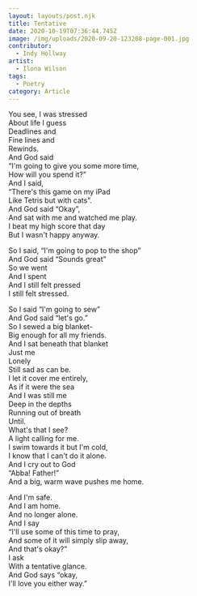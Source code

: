 ```yaml
---
layout: layouts/post.njk
title: Tentative
date: 2020-10-19T07:36:44.745Z
image: /img/uploads/2020-09-20-123208-page-001.jpg
contributor:
  - Indy Hollway
artist:
  - Ilona Wilson
tags:
  - Poetry
category: Article
---
```

You see, I was stressed\
About life I guess\
Deadlines and \
Fine lines and \
Rewinds. \
And God said \
“I'm going to give you some more time,\
How will you spend it?”\
And I said, \
“There's this game on my iPad\
Like Tetris but with cats”.\
And God said “Okay”,\
And sat with me and watched me play. \
I beat my high score that day\
But I wasn't happy anyway. 

So I said, “I'm going to pop to the shop”\
And God said “Sounds great”\
So we went \
And I spent \
And I still felt pressed\
I still felt stressed. 

So I said “I'm going to sew”\
And God said “let's go.”\
So I sewed a big blanket- \
Big enough for all my friends.\
And I sat beneath that blanket\
Just me\
Lonely\
Still sad as can be. \
I let it cover me entirely,\
As if it were the sea\
And I was still me\
Deep in the depths\
Running out of breath\
Until. \
What's that I see?\
A light calling for me.\
I swim towards it but I'm cold,\
I know that I can't do it alone. \
And I cry out to God\
“Abba! Father!”\
And a big, warm wave pushes me home. 

And I'm safe. \
And I am home. \
And no longer alone. \
And I say \
“I'll use some of this time to pray,\
And some of it will simply slip away,\
And that's okay?”\
I ask\
With a tentative glance. \
And God says “okay,\
I'll love you either way.”